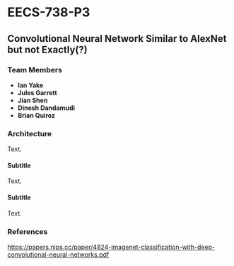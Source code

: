 # EECS-738-P3
## Convolutional Neural Network Similar to AlexNet but not Exactly(?)

### Team Members
- **Ian Yake**
- **Jules Garrett**
- **Jian Shen**
- **Dinesh Dandamudi**
- **Brian Quiroz**

### Architecture
Text.

#### Subtitle
Text.


#### Subtitle
Text.


### References
https://papers.nips.cc/paper/4824-imagenet-classification-with-deep-convolutional-neural-networks.pdf
